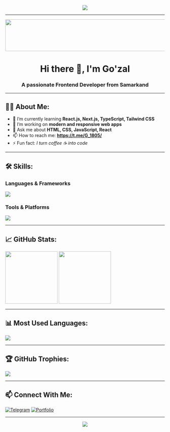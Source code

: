 <p align="center">
  <img src="https://readme-typing-svg.herokuapp.com?size=24&color=F75C7E&center=true&vCenter=true&width=600&lines=Frontend+Developer;React+%7C+Next.js+%7C+TailwindCSS;Building+modern+web+applications;Always+learning+new+things" />
</p>


---


<p align="center">
  <img src="https://media0.giphy.com/media/v1.Y2lkPTc5MGI3NjExYXhoODltaHlic3Y0Z3diNGhpMHZ5cW9nNGM1eHluN3B3enZqNmE3aSZlcD12MV9pbnRlcm5hbF9naWZfYnlfaWQmY3Q9Zw/4H3Ii5eLChYul9p7NL/giphy.gif" alt="Matrix Code" width="1200" height="100">
</p>


<h1 align="center">Hi there 👋, I'm Go'zal</h1>
<h3 align="center">A passionate Frontend Developer from Samarkand</h3>

---

## 🧑‍💻 About Me:
- 🌱 I’m currently learning **React.js, Next.js, TypeScript, Tailwind CSS**
- 🔭 I’m working on **modern and responsive web apps**
- 💬 Ask me about **HTML, CSS, JavaScript, React**
- 📫 How to reach me: **https://t.me/G_1805/**
- ⚡ Fun fact: *I turn coffee ☕ into code*

---

## 🛠 Skills:
### **Languages & Frameworks**
<p>
  <img src="https://skillicons.dev/icons?i=html,css,js,ts,react,next,tailwind,bootstrap" />
</p>

### **Tools & Platforms**
<p>
  <img src="https://skillicons.dev/icons?i=git,github,vscode,figma,photoshop" />
</p>

---


## 📈 GitHub Stats:
<p>
  <img src="https://github-readme-stats.vercel.app/api?username=gozal1&show_icons=true&theme=tokyonight" height="165" />
  <img src="https://github-readme-streak-stats.herokuapp.com/?user=gozal1&theme=tokyonight" height="165" />
</p>

---

## 📊 Most Used Languages:
<img src="https://github-readme-stats.vercel.app/api/top-langs/?username=gozal1&layout=compact&theme=tokyonight" />

---

## 🏆 GitHub Trophies:
<p>
  <img src="https://github-profile-trophy.vercel.app/?username=gozal1&theme=darkhub&no-frame=true&margin-w=5&margin-h=5" />
</p>

---

## 📫 Connect With Me:
[![Telegram](https://img.shields.io/badge/-Telegram-2CA5E0?logo=telegram&logoColor=white)](https://t.me/G_1805)
[![Portfolio](https://img.shields.io/badge/-Portfolio-black?logo=react&logoColor=white)](https://github.com/gozal1/)

---

<p align="center">
  <img src="https://readme-typing-svg.herokuapp.com?size=24&color=F75C7E&center=true&vCenter=true&width=600&lines=Frontend+Developer;React+%7C+Next.js+%7C+TailwindCSS;Building+modern+web+applications;Always+learning+new+things" />
</p>

